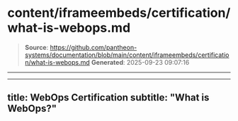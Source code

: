 # content/iframeembeds/certification/what-is-webops.md

> **Source**: https://github.com/pantheon-systems/documentation/blob/main/content/iframeembeds/certification/what-is-webops.md
> **Generated**: 2025-09-23 09:07:16

---

---
title: WebOps Certification
subtitle: "What is WebOps?"
---

<Partial file="certification-guide/what-is-webops.md" />

